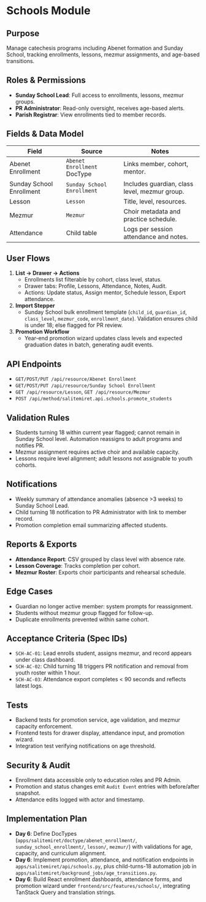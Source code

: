 # Schools Module

## Purpose
Manage catechesis programs including Abenet formation and Sunday School,
tracking enrollments, lessons, mezmur assignments, and age-based transitions.

## Roles & Permissions
- **Sunday School Lead**: Full access to enrollments, lessons, mezmur groups.
- **PR Administrator**: Read-only oversight, receives age-based alerts.
- **Parish Registrar**: View enrollments tied to member records.

## Fields & Data Model
| Field | Source | Notes |
|-------|--------|-------|
| Abenet Enrollment | `Abenet Enrollment` DocType | Links member, cohort, mentor.
| Sunday School Enrollment | `Sunday School Enrollment` | Includes guardian, class level, mezmur group.
| Lesson | `Lesson` | Title, level, resources.
| Mezmur | `Mezmur` | Choir metadata and practice schedule.
| Attendance | Child table | Logs per session attendance and notes.

## User Flows
1. **List → Drawer → Actions**
   - Enrollments list filterable by cohort, class level, status.
   - Drawer tabs: Profile, Lessons, Attendance, Notes, Audit.
   - Actions: Update status, Assign mentor, Schedule lesson, Export attendance.
2. **Import Stepper**
   - Sunday School bulk enrollment template (`child_id`, `guardian_id`,
     `class_level`, `mezmur_code`, `enrollment_date`). Validation ensures child
     is under 18; else flagged for PR review.
3. **Promotion Workflow**
   - Year-end promotion wizard updates class levels and expected graduation dates
     in batch, generating audit events.

## API Endpoints
- `GET/POST/PUT /api/resource/Abenet Enrollment`
- `GET/POST/PUT /api/resource/Sunday School Enrollment`
- `GET /api/resource/Lesson`, `GET /api/resource/Mezmur`
- `POST /api/method/salitemiret.api.schools.promote_students`

## Validation Rules
- Students turning 18 within current year flagged; cannot remain in Sunday
  School level. Automation reassigns to adult programs and notifies PR.
- Mezmur assignment requires active choir and available capacity.
- Lessons require level alignment; adult lessons not assignable to youth cohorts.

## Notifications
- Weekly summary of attendance anomalies (absence >3 weeks) to Sunday School
  Lead.
- Child turning 18 notification to PR Administrator with link to member record.
- Promotion completion email summarizing affected students.

## Reports & Exports
- **Attendance Report**: CSV grouped by class level with absence rate.
- **Lesson Coverage**: Tracks completion per cohort.
- **Mezmur Roster**: Exports choir participants and rehearsal schedule.

## Edge Cases
- Guardian no longer active member: system prompts for reassignment.
- Students without mezmur group flagged for follow-up.
- Duplicate enrollments prevented within same cohort.

## Acceptance Criteria (Spec IDs)
- `SCH-AC-01`: Lead enrolls student, assigns mezmur, and record appears under
  class dashboard.
- `SCH-AC-02`: Child turning 18 triggers PR notification and removal from youth
  roster within 1 hour.
- `SCH-AC-03`: Attendance export completes < 90 seconds and reflects latest logs.

## Tests
- Backend tests for promotion service, age validation, and mezmur capacity
  enforcement.
- Frontend tests for drawer display, attendance input, and promotion wizard.
- Integration test verifying notifications on age threshold.

## Security & Audit
- Enrollment data accessible only to education roles and PR Admin.
- Promotion and status changes emit `Audit Event` entries with before/after
  snapshot.
- Attendance edits logged with actor and timestamp.

## Implementation Plan
- **Day 6**: Define DocTypes (`apps/salitemiret/doctype/abenet_enrollment/`,
  `sunday_school_enrollment/`, `lesson/`, `mezmur/`) with validations for age,
  capacity, and curriculum alignment.
- **Day 6**: Implement promotion, attendance, and notification endpoints in
  `apps/salitemiret/api/schools.py`, plus child-turns-18 automation job in
  `apps/salitemiret/background_jobs/age_transitions.py`.
- **Day 6**: Build React enrollment dashboards, attendance forms, and promotion
  wizard under `frontend/src/features/schools/`, integrating TanStack Query and
  translation strings.
